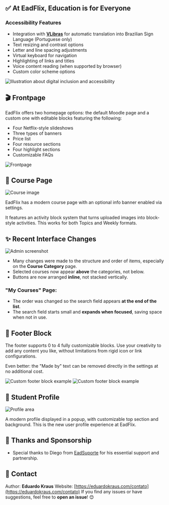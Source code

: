 ## ✅ At EadFlix, Education is for Everyone

### **Accessibility Features**

* Integration with [**VLibras**](https://www.gov.br/governodigital/pt-br/acessibilidade-e-usuario/vlibras) for automatic translation into Brazilian Sign Language (Portuguese only)
* Text resizing and contrast options
* Letter and line spacing adjustments
* Virtual keyboard for navigation
* Highlighting of links and titles
* Voice content reading (when supported by browser)
* Custom color scheme options

![Illustration about digital inclusion and accessibility](https://github.com/user-attachments/assets/c200384f-bcf9-4237-9492-b0bf880ed7d8)


## 🎬 Frontpage

EadFlix offers two homepage options: the default Moodle page and a custom one with editable blocks featuring the following:

* Four Netflix-style slideshows
* Three types of banners
* Price list
* Four resource sections
* Four highlight sections
* Customizable FAQs

![Frontpage](https://github.com/user-attachments/assets/df571214-e073-4b5e-9194-f1c52cb2f9dd)

## 🧩 Course Page

![Course image](https://github.com/user-attachments/assets/8f6cc718-cc3f-46a6-a5c2-b9978ec36fed)

EadFlix has a modern course page with an optional info banner enabled via settings.

It features an activity block system that turns uploaded images into block-style activities. This works for both Topics and Weekly formats.

## ✨ Recent Interface Changes

![Admin screenshot](https://github.com/user-attachments/assets/9a757232-5323-4dbc-bae0-4549d5491956)

* Many changes were made to the structure and order of items, especially on the **Course Category** page.
* Selected courses now appear **above** the categories, not below.
* Buttons are now arranged **inline**, not stacked vertically.

### "My Courses" Page:

* The order was changed so the search field appears **at the end of the list**.
* The search field starts small and **expands when focused**, saving space when not in use.

## 🔻 Footer Block

The footer supports 0 to 4 fully customizable blocks. Use your creativity to add any content you like, without limitations from rigid icon or link configurations.

Even better: the "Made by" text can be removed directly in the settings at no additional cost.

![Custom footer block example](https://github.com/user-attachments/assets/be47c72e-91d0-49dc-b4f4-e4a9de741fc7)
![Custom footer block example](https://github.com/user-attachments/assets/22dde218-109d-48a4-9c85-b7fcc459949d)

## 👤 Student Profile

![Profile area](https://github.com/user-attachments/assets/b59edb65-daa1-4748-94d3-a2b99453d41c)

A modern profile displayed in a popup, with customizable top section and background. This is the new user profile experience at EadFlix.

## 🙌 Thanks and Sponsorship

* Special thanks to Diego from [EadSuporte](https://www.eadsuporte.com.br/) for his essential support and partnership.

## 📧 Contact

Author: **Eduardo Kraus**
Website: [https://eduardokraus.com/contato](https://eduardokraus.com/contato)
If you find any issues or have suggestions, feel free to **open an issue**! 😊
